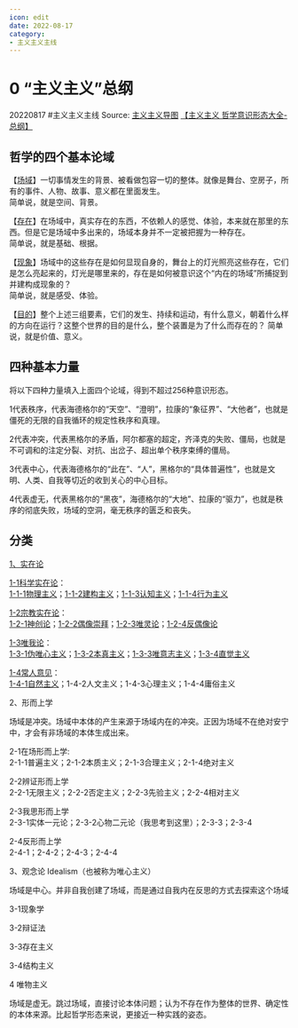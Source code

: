 ```yaml
---
icon: edit
date: 2022-08-17
category:
- 主义主义主线
---
```


# 0 “主义主义”总纲
20220817  #主义主义主线
Source: [主义主义导图](https://www.processon.com/view/link/6081a821e401fd45d70436af#map) [【主义主义 哲学意识形态大全-总纲】](https://www.bilibili.com/video/BV1JT4y1K7dp)

## 哲学的四个基本论域
【[场域](https://zhuanlan.zhihu.com/p/68565218)】一切事情发生的背景、被看做包容一切的整体。就像是舞台、空房子，所有的事件、人物、故事、意义都在里面发生。  
简单说，就是空间、背景。

【[存在](https://zhuanlan.zhihu.com/p/68584772)】在场域中，真实存在的东西，不依赖人的感觉、体验，本来就在那里的东西。但是它是场域中多出来的，场域本身并不一定被把握为一种存在。  
简单说，就是基础、根据。

【[现象](https://zhuanlan.zhihu.com/p/68726372)】场域中的这些存在是如何显现自身的，舞台上的灯光照亮这些存在，它们是怎么亮起来的，灯光是哪里来的，存在是如何被意识这个“内在的场域”所捕捉到并建构成现象的？  
简单说，就是感受、体验。

【[目的](https://zhuanlan.zhihu.com/p/69029450)】整个上述三组要素，它们的发生、持续和运动，有什么意义，朝着什么样的方向在运行？这整个世界的目的是什么，整个装置是为了什么而存在的？  简单说，就是价值、意义。

## 四种基本力量
将以下四种力量填入上面四个论域，得到不超过256种意识形态。

1代表秩序，代表海德格尔的“天空”、“澄明”，拉康的“象征界”、“大他者”，也就是僵死的无限的自我循环的规定性秩序和真理。

2代表冲突，代表黑格尔的矛盾，阿尔都塞的超定，齐泽克的失败、僵局，也就是不可调和的注定分裂、对抗、出岔子、超出单个秩序束缚的僵局。

3代表中心，代表海德格尔的“此在”、“人”，黑格尔的“具体普遍性”，也就是文明、人类、自我等切近的收到关心的中心目标。

4代表虚无，代表黑格尔的“黑夜”，海德格尔的“大地”、拉康的“驱力”，也就是秩序的彻底失败，场域的空洞，毫无秩序的匮乏和丧失。

## 分类
[1、实在论](https://zhuanlan.zhihu.com/p/59138747)

[1-1科学实在论](https://zhuanlan.zhihu.com/p/59136675)：  
[1-1-1物理主义](https://zhuanlan.zhihu.com/p/59141822)；[1-1-2建构主义](https://zhuanlan.zhihu.com/p/59145104)；[1-1-3认知主义](https://zhuanlan.zhihu.com/p/59147549)；[1-1-4行为主义](https://zhuanlan.zhihu.com/p/59150006)

[1-2宗教实在论](https://zhuanlan.zhihu.com/p/59237339)：  
[1-2-1神创论](https://zhuanlan.zhihu.com/p/59253926)；[1-2-2偶像崇拜](https://zhuanlan.zhihu.com/p/59272665)；[1-2-3唯灵论](https://zhuanlan.zhihu.com/p/61053866)；[1-2-4反偶像论](https://zhuanlan.zhihu.com/p/61054823)

[1-3唯我论](https://zhuanlan.zhihu.com/p/61329154)：  
[1-3-1伪唯心主义](https://zhuanlan.zhihu.com/p/61707644)；[1-3-2本真主义](https://zhuanlan.zhihu.com/p/61725042)；[1-3-3唯意志主义](https://zhuanlan.zhihu.com/p/61746177)；[1-3-4直觉主义](https://zhuanlan.zhihu.com/p/62760677)

[1-4常人意见](https://zhuanlan.zhihu.com/p/63742265)：  
[1-4-1自然主义](https://zhuanlan.zhihu.com/p/65210670)；1-4-2人文主义；1-4-3心理主义；1-4-4庸俗主义

2、形而上学

场域是冲突。场域中本体的产生来源于场域内在的冲突。正因为场域不在绝对安宁中，才会有非场域的本体生成出来。

2-1在场形而上学:  
2-1-1普遍主义；2-1-2本质主义；2-1-3合理主义；2-1-4绝对主义

2-2辨证形而上学  
2-2-1无限主义；2-2-2否定主义；2-2-3先验主义；2-2-4相对主义

2-3我思形而上学  
2-3-1实体一元论；2-3-2心物二元论（我思考到这里）；2-3-3；2-3-4

2-4反形而上学  
2-4-1；2-4-2；2-4-3；2-4-4

3、观念论 Idealism（也被称为唯心主义）

场域是中心。并非自我创建了场域，而是通过自我内在反思的方式去探索这个场域

3-1现象学

3-2辩证法

3-3存在主义

3-4结构主义

4 唯物主义

场域是虚无。跳过场域，直接讨论本体问题；认为不存在作为整体的世界、确定性的本体来源。比起哲学形态来说，更接近一种实践的姿态。